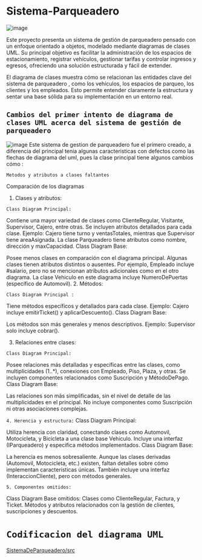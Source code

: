 # Sistema-Parqueadero
![image](https://github.com/user-attachments/assets/ccac425d-3144-44d5-a2f9-627536ae310d)

Este proyecto presenta un sistema de gestión de parqueadero pensado con un enfoque orientado a objetos, modelado mediante diagramas de clases UML. 
Su principal objetivo es facilitar la administración de los espacios de estacionamiento, registrar vehículos, gestionar tarifas y controlar ingresos y egresos, ofreciendo una solución estructurada y fácil de extender.

El diagrama de clases muestra cómo se relacionan las entidades clave del sistema de parqueadero , como los vehículos, los espacios de parqueo, los clientes y los empleados. Esto permite entender claramente la estructura y sentar una base sólida para su implementación en un entorno real.

## ``Cambios del primer intento de diagrama de clases UML acerca del sistema de gestión de parqueadero``
![image](https://github.com/user-attachments/assets/77989e3e-581c-4225-97b6-b002d5229583)
Este sistema de gestion de parqueadero fue el primero creado, a diferencia del principal tenia algunas caracteristicas con defectos  como las flechas de diagrama del uml, pues la clase principal tiene algunos cambios cómo :

``Metodos y atributos a clases faltantes``

Comparación de los diagramas

1. Clases y atributos:
   
``Class Diagram Principal:``

Contiene una mayor variedad de clases como ClienteRegular, Visitante, Supervisor, Cajero, entre otras.
Se incluyen atributos detallados para cada clase. Ejemplo: Cajero tiene turno y ventasTotales, mientras que Supervisor tiene areaAsignada.
La clase Parqueadero tiene atributos como nombre, dirección y maxCapacidad.
Class Diagram Base:

Posee menos clases en comparación con el diagrama principal.
Algunas clases tienen atributos distintos o ausentes. Por ejemplo, Empleado incluye #salario, pero no se mencionan atributos adicionales como en el otro diagrama.
La clase Vehiculo en este diagrama incluye NumeroDePuertas (específico de Automovil).
2. Métodos:

``Class Diagram Principal :``

Tiene métodos específicos y detallados para cada clase. Ejemplo: Cajero incluye emitirTicket() y aplicarDescuento().
Class Diagram Base:

Los métodos son más generales y menos descriptivos. Ejemplo: Supervisor solo incluye cobrar().

3. Relaciones entre clases:

``Class Diagram Principal:``

Posee relaciones más detalladas y específicas entre las clases, como multiplicidades (1..*), conexiones con Empleado, Piso, Plaza, y otras.
Se incluyen componentes relacionados como Suscripción y MétodoDePago.
Class Diagram Base:

Las relaciones son más simplificadas, sin el nivel de detalle de las multiplicidades en el principal.
No incluye componentes como Suscripción ni otras asociaciones complejas.

``4. Herencia y estructura:``
Class Diagram Principal:

Utiliza herencia con claridad, conectando clases como Automovil, Motocicleta, y Bicicleta a una clase base Vehiculo.
Incluye una interfaz (IParqueadero) y especifica métodos implementados.
Class Diagram Base:

La herencia es menos sobresaliente. Aunque las clases derivadas (Automovil, Motocicleta, etc.) existen, faltan detalles sobre cómo implementan características únicas.
También incluye una interfaz (InteraccionCliente), pero con métodos generales.

``5. Componentes omitidos:``
   
Class Diagram Base omitidos:
Clases como ClienteRegular, Factura, y Ticket.
Métodos y atributos relacionados con la gestión de clientes, suscripciones y descuentos.
# ``Codificacion del diagrama UML``
[SistemaDeParqueadero/src](https://github.com/JuaaanCalopino/Sistema-Parqueadero/tree/develoop/SistemaDeParqueadero/src)


